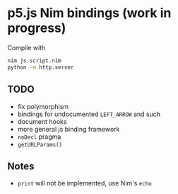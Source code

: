 # p5.js Nim bindings (work in progress)

Compile with

```bash
nim js script.nim
python -m http.server
```

## TODO
* fix polymorphism
* bindings for undocumented `LEFT_ARROW` and such
* document hooks
* more general js binding framework
* `noDecl` pragma
* `getURLParams()`

## Notes
* `print` will not be implemented, use Nim's `echo`

